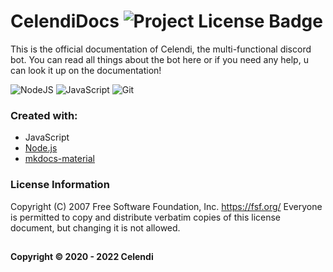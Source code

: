 # CelendiDocs ![Project License Badge](https://img.shields.io/badge/license-GNU-brightgreen)
This is the official documentation of Celendi, the multi-functional discord bot. You can read all things about the bot here or if you need any help, u can look it up on the documentation! 

![NodeJS](https://img.shields.io/badge/node.js-6DA55F?style=for-the-badge&logo=node.js&logoColor=white) ![JavaScript](https://img.shields.io/badge/javascript-%23323330.svg?style=for-the-badge&logo=javascript&logoColor=%23F7DF1E) ![Git](https://img.shields.io/badge/git-%23F05033.svg?style=for-the-badge&logo=git&logoColor=white)

### Created with: 
  
 * JavaScript 
 * [Node.js](https://nodejs.org/)
 * [mkdocs-material](https://github.com/squidfunk/mkdocs-material)

### License Information
Copyright (C) 2007 Free Software Foundation, Inc. https://fsf.org/ Everyone is permitted to copy and distribute verbatim copies of this license document, but changing it is not allowed.
##
**Copyright © 2020 - 2022 Celendi**
